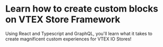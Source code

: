 # Learn how to create custom blocks on VTEX Store Framework

Using React and Typescript and GraphQL, you'll learn what it takes to create magnificent custom experiences for VTEX IO Stores!
